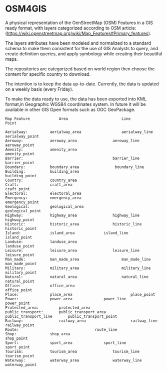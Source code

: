 # OSM4GIS
A physical representation of the OenStreetMap (OSM) Features in a GIS ready format, with layers categorized according to OSM article: (https://wiki.openstreetmap.org/wiki/Map_Features#Primary_features).

The layers attributes have been modeled and normalized to a standard schema to make them consistent for the use of GIS Analysts to query, and create definition queries, and apply symbology while creating their beautiful maps.

The repositories are categorized based on world region then choose the content for specific country to download.

The intention is to keep the data up-to-date.
Currently, the data is updated on a weekly basis (every Friday).

To make the data ready to use, the data has been exported into KML format,in Geographic WGS84 coordinates system.
In future it will be available in other GIS Open formats such as OGC GeoPackage.


```
Map Feature				Area						Line								Point
                                                                                
Aerialway:			aerialway_area					aerialway_line			aerialway_point
Aeroway:			aeroway_area				aeroway_line				aeroway_point
Amenity:			amenity_area											amenity_point
Barrier:										barrier_line			barrier_point
Boundary:			boundary_area				 boundary_line	
Building:			building_area										building_point
Country:			country_area		
Craft:				craft_area								craft_point
Electoral:			electoral_area		
Emergency:			emergency_area								emergency_point
Geological:			geological_area								geological_point
Highway:			highway_area				highway_line			highway_point
Historic:			historic_area				historic_line			historic_point
Island:				island_area				island_line				island_point
Landuse:			landuse_area									landuse_point
Leisure:			leisure_area				leisure_line				leisure_point
Man_made:			man_made_area					man_made_line			man_made_point
Military:			military_area					military_line			military_point
Natural:			natural_area					natural_line			natural_point
Office:				office_area									office_point
Place:				place_area							place_point
Power:				power_area				power_line				power_point
Protected_area:			protected_area		
public_transport:		public_transport_area		public_transport_line		public_transport_point
Railway:				railway_area					railway_line				railway_point
Route:									route_line	
Shop:				shop_area										shop_point
Sport:				sport_area				sport_line				sport_point
Tourism:			tourism_area				tourism_line				tourism_point
Waterway:			waterway_area				waterway_line				waterway_point
```
